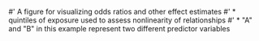 #' A figure for visualizing odds ratios and other effect estimates
#'    * quintiles of exposure used to assess nonlinearity of relationships
#'    * "A" and "B" in this example represent two different predictor variables
